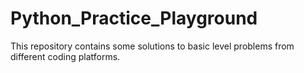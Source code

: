 # Python_Practice_Playground
This repository contains some solutions to basic level problems from different coding platforms. 
